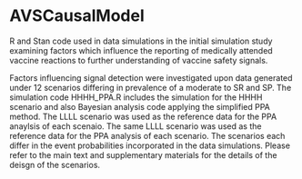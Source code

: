 # AVSCausalModel
R and Stan code used in data simulations in the initial simulation study examining factors which influence the reporting of medically attended vaccine reactions to further understanding of vaccine safety signals.

Factors influencing signal detection were investigated upon data generated under 12 scenarios differing in prevalence of a moderate to SR and SP. The simulation code HHHH_PPA.R includes the simulation for the HHHH scenario and also Bayesian analysis code applying the simplified PPA method. The LLLL scenario was used as the reference data for the PPA anaylsis of each scenaio. The same LLLL scenario was used as the reference data for the PPA analysis of each scenario. The scenarios each differ in the event probabilities incorporated in the data simulations. Please refer to the main text and supplementary materials for the details of the deisgn of the scenarios.
